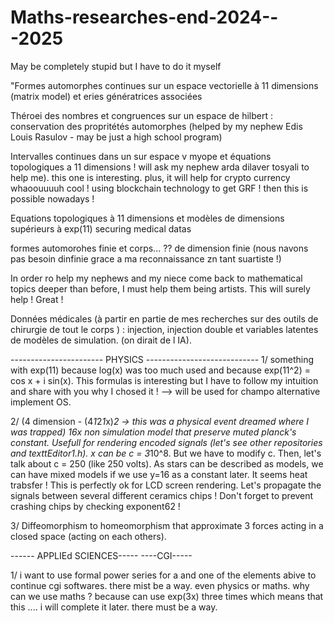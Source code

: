 # Maths-researches-end-2024---2025
May be completely stupid but I have to do it myself

"Formes automorphes continues sur un espace vectorielle à 11 dimensions (matrix model) et
eries génératrices associées

Théroei des nombres et congruences sur un espace de hilbert : conservation des 
propritétés automorphes (helped by my nephew Edis Louis Rasulov - may be just a high school program)

Intervalles continues dans un sur espace v myope et équations topologiques a 11 dimensions ! will ask my nephew arda dilaver tosyali to help me). this one is interesting. plus, it will help for crypto currency 
whaoouuuuh cool ! using blockchain technology to get GRF ! then this is possible nowadays !

Equations topologiques à 11 dimensions et modèles de dimensions supérieurs à exp(11)
securing medical datas

formes automorohes finie et corps... ?? de dimension finie (nous navons pas besoin dinfinie grace a ma reconnaissance zn tant suartiste !)

In order ro help my nephews and my niece come back to mathematical topics deeper than before, I must help them being artists.
This will surely help ! Great !


Données médicales (à partir en partie de mes recherches sur des outils de chirurgie de tout le corps ) :
injection, injection double et variables latentes de modèles de simulation.  (on dirait de l IA).


----------------------- PHYSICS ----------------------------
 1/ something with exp(11) because log(x) was too much used and because exp(11^2) = cos x + i sin(x).
 This formulas is interesting but I have to follow my intuition and share with you why I chosed it !
 --> will be used for champo alternative implement OS.


 2/ (4 dimension - (4*1*2*1*x)*2 -> this was a physical event dreamed where I was trapped)
 16x non simulation model that preserve muted
 planck's constant. Usefull for rendering encoded signals (let's see other repositories and texttEditor1.h). x can be c = 3*10^8.
 But we have to modify c. Then, let's talk about c = 250 (like 250 volts). As stars can be described as models,
 we can have mixed models if we use y=16 as a constant later. It seems heat trabsfer ! This is perfectly ok for LCD screen rendering.
 Let's propagate the signals between several different ceramics chips ! Don't forget to prevent crashing chips by checking exponent62 !



3/ Diffeomorphism to homeomorphism that approximate 3 forces acting in a closed space (acting on each others).



 ------ APPLIEd SCIENCES-----
 ----CGI-----

 1/ i want to use formal power series for a and one of the elements abive to continue cgi softwares. there mist be a way. even physics or maths. why can we use maths ? because can use exp(3x) three times which means that this .... i will complete it later. there must be a way.
